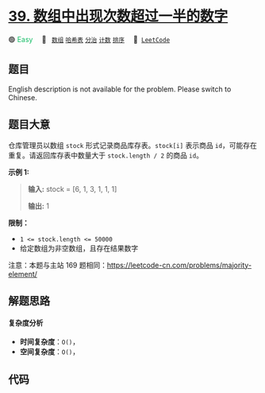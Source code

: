 # [39. 数组中出现次数超过一半的数字](https://leetcode.cn/problems/shu-zu-zhong-chu-xian-ci-shu-chao-guo-yi-ban-de-shu-zi-lcof)

🟢 <font color=#15bd66>Easy</font>&emsp; 🔖&ensp; [`数组`](/tag/array.md) [`哈希表`](/tag/hash-table.md) [`分治`](/tag/divide-and-conquer.md) [`计数`](/tag/counting.md) [`排序`](/tag/sorting.md)&emsp; 🔗&ensp;[`LeetCode`](https://leetcode.cn/problems/shu-zu-zhong-chu-xian-ci-shu-chao-guo-yi-ban-de-shu-zi-lcof)

## 题目

English description is not available for the problem. Please switch to
Chinese.


## 题目大意

仓库管理员以数组 `stock` 形式记录商品库存表。`stock[i]` 表示商品 `id`，可能存在重复。请返回库存表中数量大于
`stock.length / 2` 的商品 `id`。



**示例  1:**

> 
> 
> 
> 
> 
> **输入:** stock = [6, 1, 3, 1, 1, 1]
> 
> **输出:** 1



**限制：**

  * `1 <= stock.length <= 50000`
  * 给定数组为非空数组，且存在结果数字



注意：本题与主站 169 题相同：<https://leetcode-cn.com/problems/majority-element/>


## 解题思路

#### 复杂度分析

- **时间复杂度**：`O()`，
- **空间复杂度**：`O()`，

## 代码

```javascript

```